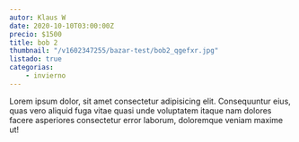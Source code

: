 ```yaml
---
autor: Klaus W
date: 2020-10-10T03:00:00Z
precio: $1500
title: bob 2
thumbnail: "/v1602347255/bazar-test/bob2_qgefxr.jpg"
listado: true
categorias:
    - invierno
---
```


Lorem ipsum dolor, sit amet consectetur adipisicing elit. Consequuntur eius, quas vero aliquid fuga vitae quasi unde voluptatem itaque nam dolores facere asperiores consectetur error laborum, doloremque veniam maxime ut!  